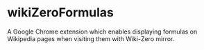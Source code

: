 # wikiZeroFormulas
A Google Chrome extension which enables displaying formulas on Wikipedia pages when visiting them with Wiki-Zero mirror.
